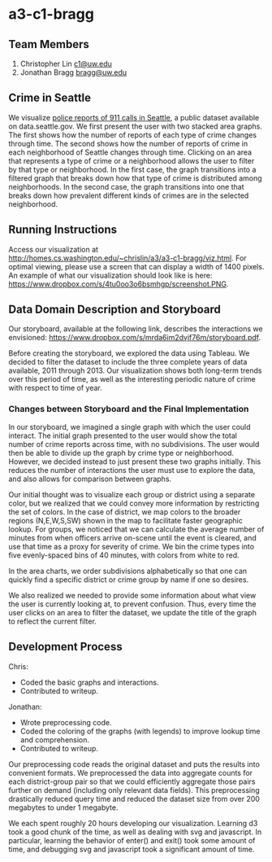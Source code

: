 a3-c1-bragg
===============

## Team Members

1. Christopher Lin c1@uw.edu
2. Jonathan Bragg bragg@uw.edu

## Crime in Seattle

We visualize <a href="https://data.seattle.gov/Public-Safety/Seattle-Police-Department-911-Incident-Response/3k2p-39jp">police reports of 911 calls in Seattle</a>, a public dataset available on data.seattle.gov. We first present the user with two stacked area graphs. The first shows how the number of reports of each type of crime changes through time. The second shows how the number of reports of crime in each neighborhood of Seattle changes through time. Clicking on an area that represents a type of crime or a neighborhood allows the user to filter by that type or neighborhood. In the first case, the graph transitions into a filtered graph that breaks down how that type of crime is distributed among neighborhoods. In the second case, the graph transitions into one that breaks down how prevalent different kinds of crimes are in the selected neighborhood.

## Running Instructions


Access our visualization at http://homes.cs.washington.edu/~chrislin/a3/a3-c1-bragg/viz.html. For optimal viewing, please use a screen that can display a width of 1400 pixels. An example of what our visualization should look like is here: https://www.dropbox.com/s/4tu0oo3o6bsmhgp/screenshot.PNG.


## Data Domain Description and Storyboard

Our storyboard, available at the following link, describes the interactions we envisioned: https://www.dropbox.com/s/mrda6im2dvjf76m/storyboard.pdf.

Before creating the storyboard, we explored the data using Tableau. We decided to filter the dataset to include the three complete years of data available, 2011 through 2013. Our visualization shows both long-term trends over this period of time, as well as the interesting periodic nature of crime with respect to time of year.

### Changes between Storyboard and the Final Implementation

In our storyboard, we imagined a single graph with which the user could interact. The initial graph presented to the user would show the total number of crime reports across time, with no subdivisions. The user would then be able to divide up the graph by crime type or neighborhood. However, we decided instead to just present these two graphs initially. This reduces the number of interactions the user must use to explore the data, and also allows for comparison between graphs. 

Our initial thought was to visualize each group or district using a separate color, but we realized that we could convey more information by restricting the set of colors. In the case of district, we map colors to the broader regions (N,E,W,S,SW) shown in the map to facilitate faster geographic lookup. For groups, we noticed that we can calculate the average number of minutes from when officers arrive on-scene until the event is cleared, and use that time as a proxy for severity of crime. We bin the crime types into five evenly-spaced bins of 40 minutes, with colors from white to red.

In the area charts, we order subdivisions alphabetically so that one can quickly find a specific district or crime group by name if one so desires.

We also realized we needed to provide some information about what view the user is currently looking at, to prevent confusion. Thus, every time the user clicks on an area to filter the dataset, we update the title of the graph to reflect the current filter.


## Development Process

Chris:
- Coded the basic graphs and interactions.
- Contributed to writeup.
  
Jonathan:
- Wrote preprocessing code.
- Coded the coloring of the graphs (with legends) to improve lookup time and comprehension.
- Contributed to writeup.
 
Our preprocessing code reads the original dataset and puts the results into convenient formats. We preprocessed the data into aggregate counts for each district-group pair so that we could efficiently aggregate those pairs further on demand (including only relevant data fields). This preprocessing drastically reduced query time and reduced the dataset size from over 200 megabytes to under 1 megabyte.

We each spent roughly 20 hours developing our visualization. Learning d3 took a good chunk of the time, as well as dealing with svg and javascript. In particular, learning the behavior of enter() and exit() took some amount of time, and debugging svg and javascript took a significant amount of time.
